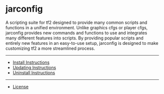 # jarconfig

A scripting suite for tf2 designed to provide many common scripts and functions in a unified environment. Unlike graphics cfgs or player cfgs, jarconfig provides new commands and functions to use and integrates many different features into scripts. By providing popular scripts and entirely new features in an easy-to-use setup, jarconfig is designed to make customizing tf2 a more streamlined process.

---

* [Install Instructions](/docs/readme/install.md)
* [Updating Instructions](/docs/readme/updating.md)
* [Uninstall Instructions](/docs/readme/uninstall.md)

---

* [License](/docs/readme/LICENSE)
